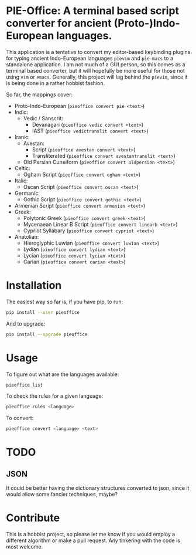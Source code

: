 # PIE-Office: A terminal based script converter for ancient (Proto-)Indo-European languages.

This application is a tentative to convert my editor-based keybinding plugins for typing ancient Indo-European languages `pievim` and `pie-macs` to a standalone application.
I am not much of a GUI person, so this comes as a terminal based converter, but it will hopefully be more useful for those not using `vim` or `emacs`.
Generally, this project will lag behind the `pievim`, since it is being done in a rather hobbist fashion.

So far, the mappings cover:
 - Proto-Indo-European (`pieoffice convert pie <text>`)
 - Indic:
    - Vedic / Sanscrit:
        - Devanagari (`pieoffice vedic convert <text>`)
        - IAST (`pieoffice vedictranslit convert <text>`)
 - Iranic:
     - Avestan:
         - Script (`pieoffice avestan convert <text>`)
         - Transliterated (`pieoffice convert avestantranslit <text>`)
     - Old Persian Cuneiform (`pieoffice convert oldpersian <text>`)
 - Celtic:
     - Ogham Script (`pieoffice convert ogham <text>`)
 - Italic:
     - Oscan Script (`pieoffice convert oscan <text>`)
 - Germanic:
     - Gothic Script (`pieoffice convert gothic <text>`)
 - Armenian Script (`pieoffice convert armenian <text>`)
 - Greek:
    - Polytonic Greek (`pieoffice convert greek <text>`)
    - Mycenaean Linear B Script (`pieoffice convert linearb <text>`)
    - Cypriot Syllabary (`pieoffice convert cypriot <text>`)
 - Anatolian:
    - Hieroglyphic Luwian (`pieoffice convert luwian <text>`)
    - Lydian (`pieoffice convert lydian <text>`)
    - Lycian (`pieoffice convert lycian <text>`)
    - Carian (`pieoffice convert carian <text>`)

# Installation

The easiest way so far is, if you have pip, to run:

```bash
pip install --user pieoffice
```

And to upgrade:

```bash
pip install --upgrade pieoffice
```

# Usage

To figure out what are the languages available:

```bash
pieoffice list
```

To check the rules for a given language:

```bash
pieoffice rules <language>
```

To convert:

```bash
pieoffice convert <language> <text>
```

# TODO

## JSON

It could be better having the dictionary structures converted to json, since it would allow some fancier techniques, maybe?

# Contribute

This is a hobbist project, so please let me know if you would employ a different algorithm or make a pull request.
Any tinkering with the code is most welcome.

